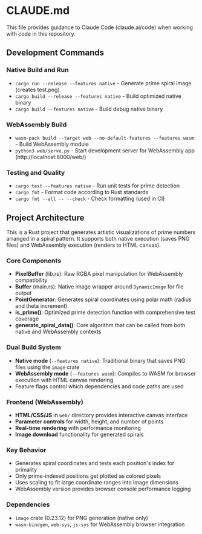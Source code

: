 # CLAUDE.md

This file provides guidance to Claude Code (claude.ai/code) when working with code in this repository.

## Development Commands

### Native Build and Run
- `cargo run --release --features native` - Generate prime spiral image (creates test.png)
- `cargo build --release --features native` - Build optimized native binary
- `cargo build --features native` - Build debug native binary

### WebAssembly Build
- `wasm-pack build --target web --no-default-features --features wasm` - Build WebAssembly module
- `python3 web/serve.py` - Start development server for WebAssembly app (http://localhost:8000/web/)

### Testing and Quality
- `cargo test --features native` - Run unit tests for prime detection
- `cargo fmt` - Format code according to Rust standards
- `cargo fmt --all -- --check` - Check formatting (used in CI)

## Project Architecture

This is a Rust project that generates artistic visualizations of prime numbers arranged in a spiral pattern. It supports both native execution (saves PNG files) and WebAssembly execution (renders to HTML canvas).

### Core Components
- **PixelBuffer** (lib.rs): Raw RGBA pixel manipulation for WebAssembly compatibility
- **Buffer** (main.rs): Native image wrapper around `DynamicImage` for file output
- **PointGenerator**: Generates spiral coordinates using polar math (radius and theta increment)  
- **is_prime()**: Optimized prime detection function with comprehensive test coverage
- **generate_spiral_data()**: Core algorithm that can be called from both native and WebAssembly contexts

### Dual Build System
- **Native mode** (`--features native`): Traditional binary that saves PNG files using the `image` crate
- **WebAssembly mode** (`--features wasm`): Compiles to WASM for browser execution with HTML canvas rendering
- Feature flags control which dependencies and code paths are used

### Frontend (WebAssembly)
- **HTML/CSS/JS** in `web/` directory provides interactive canvas interface
- **Parameter controls** for width, height, and number of points
- **Real-time rendering** with performance monitoring
- **Image download** functionality for generated spirals

### Key Behavior
- Generates spiral coordinates and tests each position's index for primality
- Only prime-indexed positions get plotted as colored pixels
- Uses scaling to fit large coordinate ranges into image dimensions
- WebAssembly version provides browser console performance logging

### Dependencies
- `image` crate (0.23.12) for PNG generation (native only)
- `wasm-bindgen`, `web-sys`, `js-sys` for WebAssembly browser integration